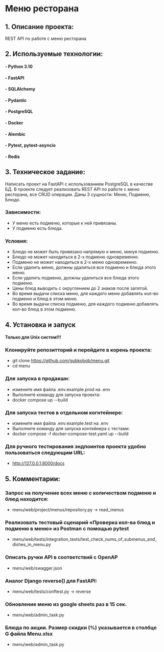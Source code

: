 # Меню ресторана

## 1. Описание проекта:
 REST API по работе с меню ресторана
## 2. Используемые технологии:
#### - Python 3.10
#### - FastAPI
#### - SQLAlchemy
#### - Pydantic
#### - PostgreSQL
#### - Docker
#### - Alembic
#### - Pytest, pytest-asyncio
#### - Redis
## 3. Техническое задание:
Написать проект на FastAPI с использованием PostgreSQL в качестве БД. В проекте следует реализовать REST API по работе с меню ресторана, все CRUD операции. Даны 3 сущности: Меню, Подменю, Блюдо.

### Зависимости:
- У меню есть подменю, которые к ней привязаны.
- У подменю есть блюда.

### Условия:
- Блюдо не может быть привязано напрямую к меню, минуя подменю.
- Блюдо не может находиться в 2-х подменю одновременно.
- Подменю не может находиться в 2-х меню одновременно.
- Если удалить меню, должны удалиться все подменю и блюда этого меню.
- Если удалить подменю, должны удалиться все блюда этого подменю.
- Цены блюд выводить с округлением до 2 знаков после запятой.
- Во время выдачи списка меню, для каждого меню добавлять кол-во подменю и блюд в этом меню.
- Во время выдачи списка подменю, для каждого подменю добавлять кол-во блюд в этом подменю.


## 4. Установка и запуск
#### Только для Unix систем!!!

### Клонируйте репозитторий и перейдите в корень проекта:
- git clone https://github.com/gubkobob/menu.git
- cd menu
### Для запуска в продакшн:
- измените имя файла .env.example.prod на .env
- Выполните команду для запуска проекта:
- docker compose up --build
### Для запуска тестов в отдельном когнтейнере:
- измените имя файла .env.example.test на .env
- Выполните команду для запуска контейнера с тестами:
- docker compose -f docker-compose-test.yaml up --build
### Для ручного тестирования эндпоинтов проекта удобно пользоваться следующим URL:
- http://127.0.0.1:8000/docs
## 5. Комментарии:
### Запрос на получение всех меню с количеством подменю и блюд находится:
- menu/web/project/menus/repository.py -> read_menus
###  Реализовать тестовый сценарий «Проверка кол-ва блюд и подменю в меню» из Postman с помощью pytest
- menu/web/tests/integration_tests/test_check_nums_of_submenus_and_dishes_in_menu.py
### Описать ручки API в соответствий c OpenAP
- menu/web/swagger.json
###  Аналог Django reverse() для FastAPI:
- menu/web/tests/conftest.py -> reverse
###  Обновление меню из google sheets раз в 15 сек.
- menu/web/admin_task.py
###  Блюда по акции. Размер скидки (%) указывается в столбце G файла Menu.xlsx
- menu/web/admin_task.py

